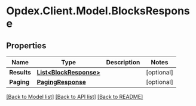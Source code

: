 # Opdex.Client.Model.BlocksResponse

## Properties

Name | Type | Description | Notes
------------ | ------------- | ------------- | -------------
**Results** | [**List&lt;BlockResponse&gt;**](BlockResponse.md) |  | [optional] 
**Paging** | [**PagingResponse**](PagingResponse.md) |  | [optional] 

[[Back to Model list]](../README.md#documentation-for-models) [[Back to API list]](../README.md#documentation-for-api-endpoints) [[Back to README]](../README.md)

